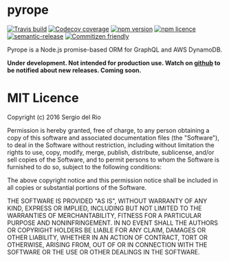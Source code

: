 pyrope
======
[![Travis build](https://img.shields.io/travis/sdelrio0/pyrope.svg?style=flat)](https://travis-ci.org/sdelrio0/pyrope)
[![Codecov coverage](https://img.shields.io/codecov/c/github/sdelrio0/pyrope.svg?style=flat)]()
[![npm version](https://img.shields.io/npm/v/pyrope.svg?style=flat)]()
[![npm licence](https://img.shields.io/npm/l/pyrope.svg?style=flat)](https://en.wikipedia.org/wiki/MIT_License)
[![semantic-release](https://img.shields.io/badge/%20%20%F0%9F%93%A6%F0%9F%9A%80-semantic--release-e10079.svg?style=flat)](https://github.com/semantic-release/semantic-release)
[![Commitizen friendly](https://img.shields.io/badge/commitizen-friendly-brightgreen.svg?style=flat)](http://commitizen.github.io/cz-cli/)

Pyrope is a Node.js promise-based ORM for GraphQL and AWS DynamoDB.

**Under development. Not intended for production use. Watch on [github](https://github.com/sdelrio0/pyrope) to be notified about new releases. Coming soon.**

MIT Licence
===========

Copyright (c) 2016 Sergio del Rio


Permission is hereby granted, free of charge, to any person obtaining a copy of this software and associated documentation files (the "Software"), to deal in the Software without restriction, including without limitation the rights to use, copy, modify, merge, publish, distribute, sublicense, and/or sell copies of the Software, and to permit persons to whom the Software is furnished to do so, subject to the following conditions:

The above copyright notice and this permission notice shall be included in all copies or substantial portions of the Software.

THE SOFTWARE IS PROVIDED "AS IS", WITHOUT WARRANTY OF ANY KIND, EXPRESS OR IMPLIED, INCLUDING BUT NOT LIMITED TO THE WARRANTIES OF MERCHANTABILITY, FITNESS FOR A PARTICULAR PURPOSE AND NONINFRINGEMENT. IN NO EVENT SHALL THE AUTHORS OR COPYRIGHT HOLDERS BE LIABLE FOR ANY CLAIM, DAMAGES OR OTHER LIABILITY, WHETHER IN AN ACTION OF CONTRACT, TORT OR OTHERWISE, ARISING FROM, OUT OF OR IN CONNECTION WITH THE SOFTWARE OR THE USE OR OTHER DEALINGS IN THE SOFTWARE.